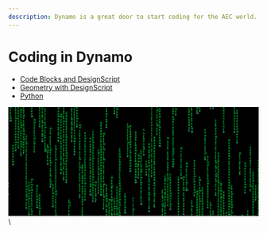 ```yaml
---
description: Dynamo is a great door to start coding for the AEC world.
---
```


# Coding in Dynamo

* [Code Blocks and DesignScript](https://primer2.dynamobim.org/8\_coding\_in\_dynamo/8-1\_code-blocks-and-design-script)
* [Geometry with DesignScript](https://primer2.dynamobim.org/8\_coding\_in\_dynamo/8-2\_geometry-with-design-script)
* [Python](https://primer2.dynamobim.org/8\_coding\_in\_dynamo/8-3\_python)

![](<../.gitbook/assets/image (1) (1).png>)\
